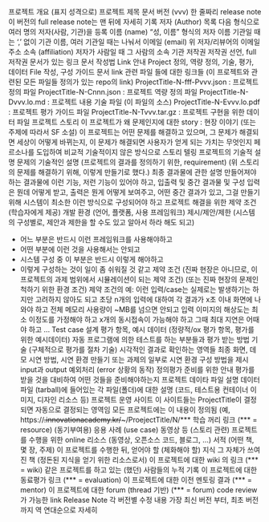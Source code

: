 
[comment]: # (파일명 규칙 : ProjectTitle-N-Dvvv.lo.md : 프로젝트 내용 기술 파일
test next line)
[comment]: # (실제 배포할 때는 ProjectTitle-N-Dvvv.lo.pdf 형태로 배포)

프로젝트 개요 (표지 성격으로)
프로젝트 제목
문서 버전 (vvv)
한 줄짜리 release note
이 버전의 full release note는 맨 뒤에 자세히 기록
저자 (Author) 목록
다음 형식으로 여러 명의 저자(사람, 기관)을 등록
이름 (name)
“성, 이름” 형식의 저자 이름
기관일 때는 ‘,’ 없이 기관 이름, 여러 기관일 때는 나눠서
이메일 (email)
위 저자/리뷰어의 이메일 주소
소속 (affiliation)
저자가 사람일 때 그 사람의 소속 기관
저작권 
저작권 선언, full 저작권 문서가 있는 링크
문서 작성법 Link 안내
Project 정의, 역량 정의, 기술, 평가, 데이터 File 작성, 구성 가이드 문서 link
관련 파일 들에 대한 링크들 (이 프로젝트와 관련된 모든 파일들 정의가 있는 repo의 link)
ProjectTitle-N-fff-Pvvv.json : 프로젝트 정의 파일
ProjectTitle-N-Cnnn.json : 프로젝트 역량 정의 파일
ProjectTitle-N-Dvvv.lo.md : 프로젝트 내용 기술 파일 (이 파일의 소스)
ProjectTitle-N-Evvv.lo.pdf : 프로젝트 평가 가이드 파일
ProjectTitle-N-Tvvv.tar.gz : 프로젝트 구현을 위한 데이터 파일
프로젝트 스토리
이 프로젝트가 왜 문제인지에 대한 story : 현장 이야기 (또는 주제에 따라서 SF 소설)
이 프로젝트는 어떤 문제를 해결하고 있으며,
그 문제가 해결되면 세상이 어떻게 바뀌는지,
이 문제가 해결되면 사용자가 얻게 되는 가치는 무엇인지
페르소나를 도입하여 비교적 기술적이지 않은 방식으로 스토리 텔링
프로젝트의 기술적 설명
문제의 기술적인 설명 (프로젝트의 결과를 정의하기 위한, requirement)
(위 스토리의 문제를 해결하기 위해, 이렇게 만들기로 했다.)
최종 결과물에 관한 설명
만들어져야 하는 결과물에 이런 기능, 저런 기능이 있어야 하고,
입출력 및 중간 결과물 및 구성
입력은 뭔데 어떻게 받고,
출력은 뭔게 어떻게 보여주고, 
어떤 중간 결과가 있고,
그걸 만들기 위해 시스템이 최소한 이런 방식으로 구성되어야 하고
프로젝트 해결을 위한 제약 조건 (학습자에게 제공)
개발 환경 (언어, 플랫폼, 사용 프레임워크) 제시/제안/제한
(시스템의 구성별로, 제안과 제한을 할 수도 있고 알아서 하라 해도 되고)
- 어느 부분은 반드시 이런 프레임워크를 사용해야하고
- 어떤 부분에 이런 것을 사용해서는 안되고
- 시스템 구성 중 이 부분은 반드시 이렇게 해야하고
- 이렇게 구성하는 것이 일이 좀 쉬워질 것 같고
제약 조건
(진짜 현장은 아니므로, 이 프로젝트의 과제 범위에서 시뮬레이션이 되는 제약 조건)
(또는 진짜 현장의 문제인 척하기 위한 환경 조건)
제약 조건의 예:
이런 입력/case는 실제로는 발생하기는 하지만 고려하지 않아도 되고
초당 n개의 입력에 대하여 각 결과가 x초 이내 화면에 나와야 하고
전체 메모리 사용량이 ~MB를 넘으면 안되고
입력 이미지의 해상도는 최소 이정도를 가정해야 하고
x개의 동시접속이 가능해야 하고 그때 최대 지연은 어때야 하고
...
Test case 설계
평가 항목, 예시 데이터 (정량적/ox 평가 항목, 평가를 위한 예시데이터)
자동 프로그램에 의한 테스트를 하는 부분들과 평가 받는 방법 기술
	(구체적으로 평가를 절차 기술)
시각적인 결과로 확인하는 영역들
최종 화면, 데모 시연 방법, 시연 환경 만들기
또는 과제의 일부로 시연 환경 구성 방법을 제시
input과 output
예외처리 (error 상황의 동작) 정의평가 준비를 위한 안내
평가를 받을 것을 대비하여 어떤 것들을 준비해야하는지
프로젝트 데이타 파일 설명
데이터 파일 (tarball)에 들어있는 각 파일(폴더)에 대한 설명
 (코드, 테스트용 컨테이너 이미지, 디자인 리소스 등)
프로젝트 운영 사이트
이 사이트들는 ProjectTitle이 결정되면 자동으로 결정되는 영역임
모든 프로젝트에는 이 내용이 정의됨
(예, https://~~.innovationacademy.kr/~~~/ProejectTitle/N/***
학습 꺼리 링크 (*** = resource)
(동기부여용) 응용 사례 (use case) 동영상 등 (스토리 관련)
프로젝트를 수행을 위한 online 리소스
(동영상, 오픈소스 코드, 블로그, …)
서적 (어떤 책, 몇 장, 주제)
이 프로젝트를 수행한 뒤, 얻어야 할 (체화해야 할) 지식 그 자체가 쓰여진 책
(정돈된 지식을 얻기 위한 리소스로서)
이 프로젝트에 대한 wiki 의 링크 (*** = wiki)
같은 프로젝트를 하고 있는 (했던) 사람들의 누적 기록
이 프로젝트에 대한 동료평가 링크 (*** = evaluation)
이 프로젝트에 대한 이전 멘토링 결과 (*** = mentor)
이 프로젝트에 대한 forum (thread 기반) (*** = forum)
code review가 가능한 link
Release Note
각 버전별 수정 내용
가장 최신 버전 부터, 최초 버전까지 역 연대순으로 자세히
